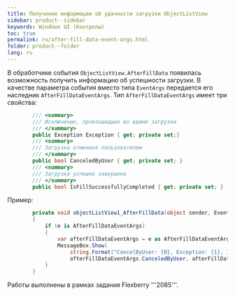 ```yaml
---
title: Получение информации об удачности загрузки ОbjectListView
sidebar: product--sidebar
keywords: Windows UI (Контролы)
toc: true
permalink: ru/after-fill-data-event-args.html
folder: product--folder
lang: ru
---
```


В обработчике события `ОbjectListView.AfterFillData` появилась возможность получить информацию об успешности загрузки. В качестве параметра события вместо типа `EventArgs` передается его наследник `AfterFillDataEventArgs`.
Тип `AfterFillDataEventArgs` имеет три свойства:
```cs
        /// <summary>
        /// Исключение, произошедшее во время загрузки
        /// </summary>
        public Exception Exception { get; private set;}
        /// <summary>
        /// Загрузка отменена пользователем
        /// </summary>
        public bool CanceledByUser { get; private set; }
        /// <summary>
        /// Загрузка успешно завершена
        /// </summary>
        public bool IsFillSuccessfullyCompleted { get; private set; }
```
Пример:
```cs
        private void objectListView1_AfterFillData(object sender, EventArgs e)
        {
            if (e is AfterFillDataEventArgs)
            {
                var afterFillDataEventArgs = e as AfterFillDataEventArgs;
                MessageBox.Show(
                    string.Format("CancelByUser: {0}, Exception: {1}, IsFillSuccessfullyCompleted: {2} ",
                    afterFillDataEventArgs.CanceledByUser, afterFillDataEventArgs.Exception, afterFillDataEventArgs.IsFillSuccessfullyCompleted));
            }
        }
```
Работы выполнены в рамках задания Flexberry '''2085'''.

 

